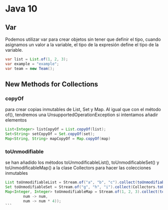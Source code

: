 # Java 10

## Var

Podemos utilizar var para crear objetos sin tener que definir el tipo, cuando asignamos un valor a la variable,
el tipo de la expresión define el tipo de la variable.

```java
var list = List.of(1, 2, 3);
var example = "example";
var team = new Team();
```

## New Methods for Collections

### copyOf

 para crear copias inmutables de List, Set y Map. Al igual que con el método of(), tendremos una UnsupportedOperationException si intentamos añadir elementos
 
 ```java
 List<Integer> listCopyOf = List.copyOf(list);
Set<String> setCopyOf = Set.copyOf(set);
Map<String, String> mapCopyOf = Map.copyOf(map)
```

### toUnmodifiable

se han añadido los métodos toUnmodificableList(), toUnmodificableSet() y toUnmodificableMap() a la clase Collectors para hacer las colecciones inmutables

````java
List toUnmodifiableList = Stream.of("a", "b", "c").collect(toUnmodifiableList());
Set toUnmodifiableSet = Stream.of("g", "h", "i").collect(Collectors.toUnmodifiableSet());
Map<Integer, Integer> toUnmodifiableMap = Stream.of(1, 2, 3).collect(toUnmodifiableMap(
        num -> num,
        num -> num * 4));
```

